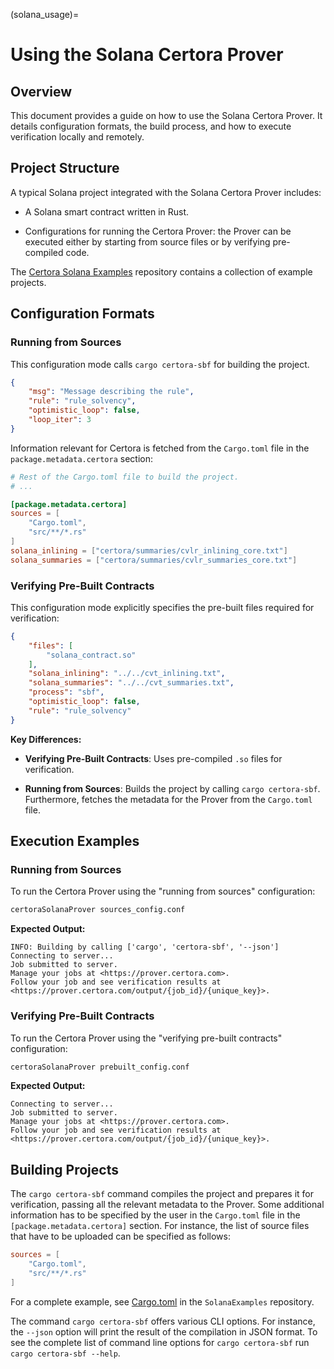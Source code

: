 (solana_usage)=
# Using the Solana Certora Prover 

## Overview

This document provides a guide on how to use the Solana Certora
Prover. It details configuration formats, the build process, and how
to execute verification locally and remotely.


## Project Structure

A typical Solana project integrated with the Solana Certora Prover includes:

- A Solana smart contract written in Rust.

- Configurations for running the Certora Prover: the Prover can be executed
  either by starting from source files or by verifying pre-compiled code.

The [Certora Solana Examples](https://github.com/Certora/SolanaExamples)
repository contains a collection of example projects.

## Configuration Formats

### Running from Sources

This configuration mode calls `cargo certora-sbf` for building the project.

```json
{
    "msg": "Message describing the rule",
    "rule": "rule_solvency",
    "optimistic_loop": false,
    "loop_iter": 3
}
```

Information relevant for Certora is fetched from the `Cargo.toml` file in the
`package.metadata.certora` section:

```toml
# Rest of the Cargo.toml file to build the project.
# ...

[package.metadata.certora]
sources = [
    "Cargo.toml",
    "src/**/*.rs"
]
solana_inlining = ["certora/summaries/cvlr_inlining_core.txt"]
solana_summaries = ["certora/summaries/cvlr_summaries_core.txt"]
```

### Verifying Pre-Built Contracts

This configuration mode explicitly specifies the pre-built files required for verification:

```json
{
    "files": [
        "solana_contract.so"
    ],
    "solana_inlining": "../../cvt_inlining.txt",
    "solana_summaries": "../../cvt_summaries.txt",
    "process": "sbf",
    "optimistic_loop": false,
    "rule": "rule_solvency"
}
```

**Key Differences:**

- **Verifying Pre-Built Contracts**: Uses pre-compiled `.so` files for verification.

- **Running from Sources**: Builds the project by calling `cargo certora-sbf`.
  Furthermore, fetches the metadata for the Prover from the `Cargo.toml` file.

## Execution Examples

### Running from Sources

To run the Certora Prover using the "running from sources" configuration:

```bash
certoraSolanaProver sources_config.conf
```

**Expected Output:**

```
INFO: Building by calling ['cargo', 'certora-sbf', '--json']
Connecting to server...
Job submitted to server.
Manage your jobs at <https://prover.certora.com>.
Follow your job and see verification results at <https://prover.certora.com/output/{job_id}/{unique_key}>.
```

### Verifying Pre-Built Contracts

To run the Certora Prover using the "verifying pre-built contracts" configuration:

```bash
certoraSolanaProver prebuilt_config.conf
```

**Expected Output:**

```
Connecting to server...
Job submitted to server.
Manage your jobs at <https://prover.certora.com>.
Follow your job and see verification results at <https://prover.certora.com/output/{job_id}/{unique_key}>.
```

## Building Projects

The `cargo certora-sbf` command compiles the project and prepares it for
verification, passing all the relevant metadata to the Prover.
Some additional information has to be specified by the user in the `Cargo.toml`
file in the `[package.metadata.certora]` section.
For instance, the list of source files that have to be uploaded can be specified as
follows:
```toml
sources = [
    "Cargo.toml",
    "src/**/*.rs"
]
```
For a complete example, see
[Cargo.toml](https://github.com/Certora/SolanaExamples/blob/main/cvlr_by_example/first_example/Cargo.toml)
in the `SolanaExamples` repository.

The command `cargo certora-sbf` offers various CLI options.
For instance, the `--json` option will print the result of the compilation in
JSON format.
To see the complete list of command line options for `cargo certora-sbf` run
`cargo certora-sbf --help`.

